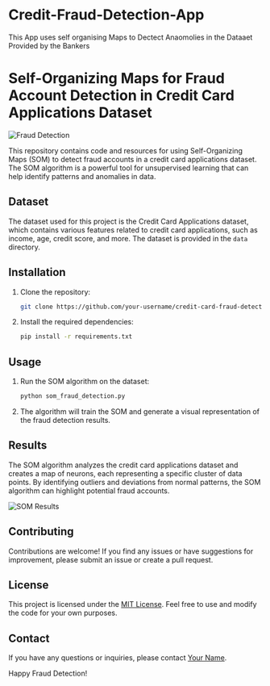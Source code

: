 # Credit-Fraud-Detection-App
 This App uses self organising Maps to Dectect Anaomolies in the Dataaet Provided  by the  Bankers
# Self-Organizing Maps for Fraud Account Detection in Credit Card Applications Dataset

![Fraud Detection](https://example.com/fraud_detection_image.png)

This repository contains code and resources for using Self-Organizing Maps (SOM) to detect fraud accounts in a credit card applications dataset. The SOM algorithm is a powerful tool for unsupervised learning that can help identify patterns and anomalies in data.

## Dataset

The dataset used for this project is the Credit Card Applications dataset, which contains various features related to credit card applications, such as income, age, credit score, and more. The dataset is provided in the `data` directory.

## Installation

1. Clone the repository:

   ```bash
   git clone https://github.com/your-username/credit-card-fraud-detection.git
   ```

2. Install the required dependencies:

   ```bash
   pip install -r requirements.txt
   ```

## Usage

1. Run the SOM algorithm on the dataset:

   ```bash
   python som_fraud_detection.py
   ```

2. The algorithm will train the SOM and generate a visual representation of the fraud detection results.

## Results

The SOM algorithm analyzes the credit card applications dataset and creates a map of neurons, each representing a specific cluster of data points. By identifying outliers and deviations from normal patterns, the SOM algorithm can highlight potential fraud accounts.

![SOM Results](https://example.com/som_results.png)

## Contributing

Contributions are welcome! If you find any issues or have suggestions for improvement, please submit an issue or create a pull request.

## License

This project is licensed under the [MIT License](LICENSE). Feel free to use and modify the code for your own purposes.

## Contact

If you have any questions or inquiries, please contact [Your Name](mailto:your-email@example.com).

Happy Fraud Detection!